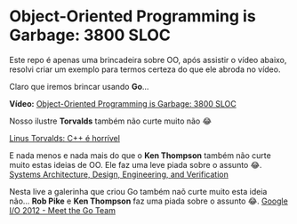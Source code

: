 # Object-Oriented Programming is Garbage: 3800 SLOC

Este repo é apenas uma brincadeira sobre OO, após assistir o vídeo abaixo, resolvi criar um exemplo para termos certeza do que ele abroda no vídeo.

Claro que iremos brincar usando **Go**...

**Vídeo:**
[Object-Oriented Programming is Garbage: 3800 SLOC](https://www.youtube.com/watch?v=V6VP-2aIcSc)

Nosso ilustre **Torvalds** também não curte muito não 😂

[Linus Torvalds: C++ é horrível](http://harmful.cat-v.org/software/c++/linus)

E nada menos e nada mais do que o **Ken Thompson** também não curte muito estas ideias de OO. Ele faz uma leve piada sobre o assunto 😂.
[Systems Architecture, Design, Engineering, and Verification](https://youtu.be/dsMKJKTOte0?t=572)

Nesta live a galerinha que criou Go também naõ curte muito esta ideia não...
**Rob Pike** e **Ken Thompson** faz uma piada sobre o assunto 😂.
[Google I/O 2012 - Meet the Go Team](https://youtu.be/sln-gJaURzk?t=1067)